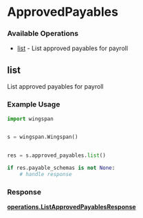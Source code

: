# ApprovedPayables

### Available Operations

* [list](#list) - List approved payables for payroll

## list

List approved payables for payroll

### Example Usage

```python
import wingspan


s = wingspan.Wingspan()


res = s.approved_payables.list()

if res.payable_schemas is not None:
    # handle response
```


### Response

**[operations.ListApprovedPayablesResponse](../../models/operations/listapprovedpayablesresponse.md)**

